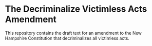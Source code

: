 # The Decriminalize Victimless Acts Amendment
This repository contains the draft text for an amendment to the New Hampshire Constitution that decriminalizes all victimless acts.
